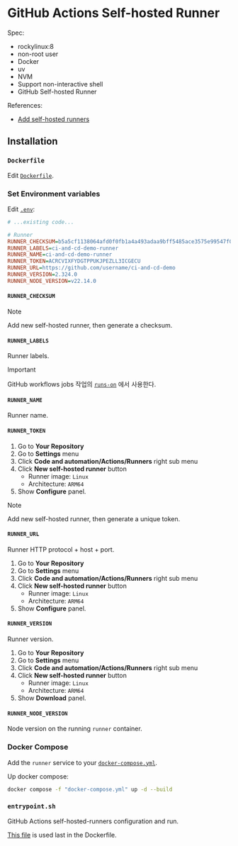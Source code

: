 # GitHub Actions Self-hosted Runner

Spec:

- rockylinux:8
- non-root user
- Docker
- uv
- NVM
- Support non-interactive shell
- GitHub Self-hosted Runner

References:

- [Add self-hosted runners](https://docs.github.com/en/actions/hosting-your-own-runners/managing-self-hosted-runners/adding-self-hosted-runners)

## Installation

### `Dockerfile`

Edit [`Dockerfile`](../../runner/Dockerfile).

### Set Environment variables

Edit [`.env`](../../.env):

```ini
# ...existing code...

# Runner
RUNNER_CHECKSUM=b5a5cf1138064afd0f0fb1a4a493adaa9bff5485ace3575e99547f004dbb20fa
RUNNER_LABELS=ci-and-cd-demo-runner
RUNNER_NAME=ci-and-cd-demo-runner
RUNNER_TOKEN=ACRCVIXFYDGTPPUKJPEZLL3ICGECU
RUNNER_URL=https://github.com/username/ci-and-cd-demo
RUNNER_VERSION=2.324.0
RUNNER_NODE_VERSION=v22.14.0
```

#### `RUNNER_CHECKSUM`

> [!NOTE]
> Add new self-hosted runner, then generate a checksum.

#### `RUNNER_LABELS`

Runner labels.

> [!IMPORTANT]
> GitHub workflows jobs 작업의 [`runs-on`](https://docs.github.com/en/actions/writing-workflows/workflow-syntax-for-github-actions#jobsjob_idruns-on) 에서 사용한다.

#### `RUNNER_NAME`

Runner name.

#### `RUNNER_TOKEN`

1. Go to **Your Repository**
2. Go to **Settings** menu
3. Click **Code and automation/Actions/Runners** right sub menu
4. Click **New self-hosted runner** button
   - Runner image: `Linux`
   - Architecture: `ARM64`
5. Show **Configure** panel.

> [!NOTE]
> Add new self-hosted runner, then generate a unique token.

#### `RUNNER_URL`

Runner HTTP protocol + host + port.

1. Go to **Your Repository**
2. Go to **Settings** menu
3. Click **Code and automation/Actions/Runners** right sub menu
4. Click **New self-hosted runner** button
   - Runner image: `Linux`
   - Architecture: `ARM64`
5. Show **Configure** panel.

#### `RUNNER_VERSION`

Runner version.

1. Go to **Your Repository**
2. Go to **Settings** menu
3. Click **Code and automation/Actions/Runners** right sub menu
4. Click **New self-hosted runner** button
   - Runner image: `Linux`
   - Architecture: `ARM64`
5. Show **Download** panel.

#### `RUNNER_NODE_VERSION`

Node version on the running `runner` container.

### Docker Compose

Add the `runner` service to your [`docker-compose.yml`](../../docker-compose.yml).

Up docker compose:

```bash
docker compose -f "docker-compose.yml" up -d --build
```

### `entrypoint.sh`

GitHub Actions self-hosted-runners configuration and run.

[This file](../runner/entrypoint.sh) is used last in the Dockerfile.
